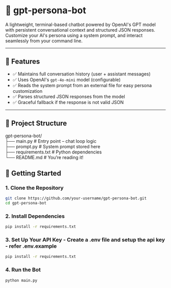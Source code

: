 # 🤖 gpt-persona-bot

A lightweight, terminal-based chatbot powered by OpenAI's GPT model with persistent conversational context and structured JSON responses. Customize your AI's persona using a system prompt, and interact seamlessly from your command line.

---

## 🧠 Features

- ✅ Maintains full conversation history (user + assistant messages)
- ✅ Uses OpenAI's `gpt-4o-mini` model (configurable)
- ✅ Reads the system prompt from an external file for easy persona customization
- ✅ Parses structured JSON responses from the model
- ✅ Graceful fallback if the response is not valid JSON

---

## 📁 Project Structure

gpt-persona-bot/<br>
├── main.py # Entry point – chat loop logic <br>
├── prompt.py # System prompt stored here <br>
├── requirements.txt # Python dependencies <br>
└── README.md # You’re reading it! <br>


## 🚀 Getting Started

### 1. Clone the Repository

```bash
git clone https://github.com/your-username/gpt-persona-bot.git
cd gpt-persona-bot
```

### 2. Install Dependencies
 ```bash
pip install -r requirements.txt
```

### 3. Set Up Your API Key -     Create a .env file and setup the api key - refer .env.example

```bash
pip install -r requirements.txt
```

### 4. Run the Bot
 ```bash
python main.py
```